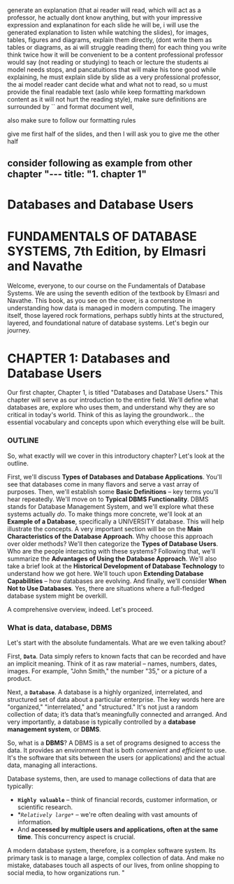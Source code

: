 generate an explanation (that ai reader will read, which will act as  a professor, he actually dont know anything, but with your impressive expression and explanatinon for each slide he will be, i will use the generated explanation to listen while watching the slides),
for images, tables, figures and diagrams, explain them directly, (dont write them as tables or diagrams, as ai will struggle reading them) for each thing you write think twice how it will be convenient to be a content professional professor would say (not reading or studying) to teach or lecture the students
ai model needs stops, and pancatuitions that will make his tone good while explaining,
he must explain slide by slide as a very professional professor, the ai model  reader cant decide what and what not to read, so u must provide the final readable text (aslo while keep formatting markdown content as it will not hurt the reading style), 
make sure definitions are surrounded by `` and format document well, 

also make sure to follow our formatting rules

give me first half of the slides, and then  I will ask you to give me the other half

consider following as example from other chapter 
"---
title: "1. chapter 1"
---

# Databases and Database Users


# FUNDAMENTALS OF DATABASE SYSTEMS, 7th Edition, by Elmasri and Navathe

Welcome, everyone, to our course on the Fundamentals of Database Systems. We are using the seventh edition of the textbook by Elmasri and Navathe. This book, as you see on the cover, is a cornerstone in understanding how data is managed in modern computing. The imagery itself, those layered rock formations, perhaps subtly hints at the structured, layered, and foundational nature of database systems. Let's begin our journey.

<div class="page-break"></div>

# CHAPTER 1: Databases and Database Users

Our first chapter, Chapter 1, is titled "Databases and Database Users." This chapter will serve as our introduction to the entire field. We'll define what databases are, explore who uses them, and understand why they are so critical in today's world. Think of this as laying the groundwork... the essential vocabulary and concepts upon which everything else will be built.

<div class="page-break"></div>

### OUTLINE

So, what exactly will we cover in this introductory chapter? Let's look at the outline.

First, we'll discuss **Types of Databases and Database Applications**. You'll see that databases come in many flavors and serve a vast array of purposes.
Then, we'll establish some **Basic Definitions** – key terms you'll hear repeatedly.
We'll move on to **Typical DBMS Functionality**. DBMS stands for Database Management System, and we'll explore what these systems actually *do*.
To make things more concrete, we'll look at an **Example of a Database**, specifically a UNIVERSITY database. This will help illustrate the concepts.
A very important section will be on the **Main Characteristics of the Database Approach**. Why choose this approach over older methods?
We'll then categorize the **Types of Database Users**. Who are the people interacting with these systems?
Following that, we'll summarize the **Advantages of Using the Database Approach**.
We'll also take a brief look at the **Historical Development of Database Technology** to understand how we got here.
We'll touch upon **Extending Database Capabilities** – how databases are evolving.
And finally, we'll consider **When Not to Use Databases**. Yes, there are situations where a full-fledged database system might be overkill.

A comprehensive overview, indeed. Let's proceed.

<div class="page-break"></div>

### What is data, database, DBMS

Let's start with the absolute fundamentals. What are we even talking about?

First, **`Data`**. Data simply refers to known facts that can be recorded and have an implicit meaning. Think of it as raw material – names, numbers, dates, images. For example, "John Smith," the number "35," or a picture of a product.

Next, a **`Database`**. A database is a highly organized, interrelated, and structured set of data about a particular enterprise. The key words here are "organized," "interrelated," and "structured." It's not just a random collection of data; it’s data that’s meaningfully connected and arranged. And very importantly, a database is typically controlled by a **database management system**, or **DBMS**.

So, what is a **DBMS**? A DBMS is a set of programs designed to access the data. It provides an environment that is both *convenient* and *efficient* to use. It's the software that sits between the users (or applications) and the actual data, managing all interactions.

Database systems, then, are used to manage collections of data that are typically:
*   **`Highly valuable`** – think of financial records, customer information, or scientific research.
*   **`Relatively large*`* – we're often dealing with vast amounts of information.
*   And **accessed by multiple users and applications, often at the same time**. This concurrency aspect is crucial.

A modern database system, therefore, is a complex software system. Its primary task is to manage a large, complex collection of data. And make no mistake, databases touch all aspects of our lives, from online shopping to social media, to how organizations run.
"
